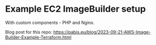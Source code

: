 Example EC2 ImageBuilder setup
==============================
With custom components - PHP and Nginx.

Blog post for this repo:
https://pabis.eu/blog/2023-09-21-AWS-Image-Builder-Example-Terraform.html
